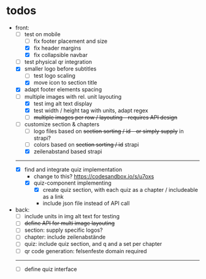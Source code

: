 # todos
- front:
  - [ ] test on mobile
    - [ ] fix footer placement and size
    - [x] fix header margins
    - [x] fix collapsible navbar 
  - [ ] test physical qr integration
  - [x] smaller logo before subtitles
    - [ ] test logo scaling
    - [x] move icon to section title
  - [x] adapt footer elements spacing
  - [ ] multiple images with rel. unit layouting
    - [x] test img alt text display
    - [x] test width / height tag with units, adapt regex
    - [ ] ~~multiple images per row / layouting - requires API design~~
  - [ ] customize section & chapters 
    - [ ] logo files based on ~~section sorting / id - or simply supply~~ in strapi?
    - [ ] colors     based on ~~section sorting / id~~ strapi
    - [x] zeilenabstand based strapi
  - ---
  - [x] find and integrate quiz implementation
    - change to this? https://codesandbox.io/s/u7oxs
    - [x] quiz-component implementing
      - [x] create quiz section, with each quiz as a chapter / includeable as a link
      - include json file instead of API call
- back:
  - [ ] include units in img alt text for testing
  - [ ] ~~define API for multi image layouting~~ 
  - [ ] section: supply specific logos?
  - [ ] chapter: include zeilenabstände
  - [ ] quiz: include quiz section, and q and a set per chapter
  - [ ] qr code generation: felsenfeste domain required

  - ---
  - [ ] define quiz interface

